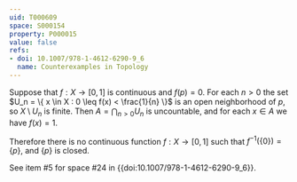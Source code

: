 ```yaml
---
uid: T000609
space: S000154
property: P000015
value: false
refs:
- doi: 10.1007/978-1-4612-6290-9_6
  name: Counterexamples in Topology
---
```


Suppose that $f : X \to [0,1]$ is continuous and $f(p) = 0$. For each $n > 0$ the set $U_n = \{ x \in X : 0 \leq f(x) < \frac{1}{n} \}$ is an open neighborhood of $p$, so $X \setminus U_n$ is finite. Then $A = \bigcap_{n > 0} U_n$ is uncountable, and for each $x \in A$ we have $f(x) = 1$.

Therefore there is no continuous function $f : X \to [0,1]$ such that $f^{-1} ( \{ 0 \} ) = \{ p \}$, and $\{ p \}$ is closed.

See item #5 for space #24 in {{doi:10.1007/978-1-4612-6290-9_6}}.

